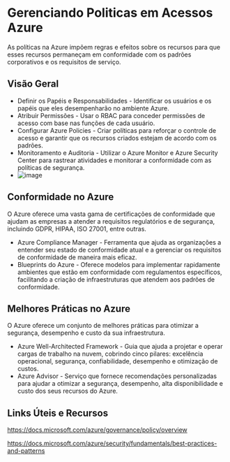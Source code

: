 # Gerenciando Politicas em Acessos Azure

As políticas na Azure impõem regras e efeitos sobre os recursos para que esses recursos permaneçam em conformidade com os padrões corporativos e os requisitos de serviço.

## Visão Geral

  - Definir os Papéis e Responsabilidades - Identificar os usuários e os papéis que eles desempenharão no ambiente Azure.
  - Atribuir Permissões - Usar o RBAC para conceder permissões de acesso com base nas funções de cada usuário.
  - Configurar Azure Policies - Criar políticas para reforçar o controle de acesso e garantir que os recursos criados estejam de acordo com os padrões.
  - Monitoramento e Auditoria - Utilizar o Azure Monitor e Azure Security Center para rastrear atividades e monitorar a conformidade com as políticas de segurança.
  - 
    ![image](https://github.com/user-attachments/assets/8312be46-154b-4c44-aa6b-b57e408ee5ce)


## Conformidade no Azure

O Azure oferece uma vasta gama de certificações de conformidade que ajudam as empresas a atender a requisitos regulatórios e de segurança, incluindo GDPR, HIPAA, ISO 27001, entre outras.
  - Azure Compliance Manager - Ferramenta que ajuda as organizações a entender seu estado de conformidade atual e a gerenciar os requisitos de conformidade de maneira mais eficaz.
  - Blueprints do Azure - Oferece modelos para implementar rapidamente ambientes que estão em conformidade com regulamentos específicos, facilitando a criação de infraestruturas que atendem aos padrões de conformidade.

## Melhores Práticas no Azure

O Azure oferece um conjunto de melhores práticas para otimizar a segurança, desempenho e custo da sua infraestrutura.
  - Azure Well-Architected Framework - Guia que ajuda a projetar e operar cargas de trabalho na nuvem, cobrindo cinco pilares: excelência operacional, segurança, confiabilidade, desempenho e otimização de custos.
  - Azure Advisor - Serviço que fornece recomendações personalizadas para ajudar a otimizar a segurança, desempenho, alta disponibilidade e custo dos seus recursos do Azure.

## Links Úteis e Recursos

https://docs.microsoft.com/azure/governance/policy/overview

https://docs.microsoft.com/azure/security/fundamentals/best-practices-and-patterns

